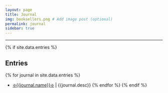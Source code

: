 ```yaml
---
layout: page
title: Journal
img: booksellers.png # Add image post (optional)
permalink: journal
sidebar: true
---
```


---

{% if site.data.entries %}
## Entries
{% for journal in site.data.entries %}
* [:sparkle:{{journal.name}}:sparkle:]({{site.url}}/{{site.baseurl}}/{{journal.location}})
  \| {{journal.desc}}
{% endfor %}
{% endif %}

